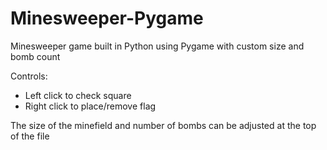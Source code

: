 # Minesweeper-Pygame
Minesweeper game built in Python using Pygame with custom size and bomb count



Controls:
 - Left click to check square
 - Right click to place/remove flag
 
The size of the minefield and number of bombs can be adjusted at the top of the file
